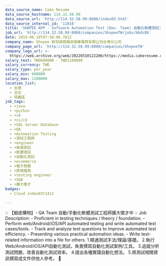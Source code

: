 ```yaml
---
data_source_name: Cake Resume
data_source_hostname: 114.32.58.99
data_source_url: 'http://114.32.58.99:8088/index03.html'
data_source_internal_id: '11018'
title: 'SHOPEE APP - Software Automation Test (Dev. Team) 自動化軟體測試工程師 #擴大徵才'
job_url: 'http://114.32.58.99:8088/companies/ShopeeTW/jobs/b6dc8b'
date: 2019-06-10T07:58:06.781Z
company_name: Shopee 新加坡商蝦皮娛樂電商有限公司台灣分公司
company_page_url: 'http://114.32.58.99:8088/companies/ShopeeTW'
company_logo_url: >-
  https://web.archive.org/web/20220310122200/https://media.cakeresume.com/image/upload/s--HPkXNLP---/c_pad,fl_png8,h_200,w_200/v1560152414/i8d1cqdzwxq2jtvovavr.png
salary_text: TWD600000 - TWD1100000
salary_currency: TWD
salary_type: per_year
salary_min: 600000
salary_max: 1100000
location_list:
  - 台灣
  - 台北
  - 信義區
job_tags:
  - +java
  - +python
  - +c#
  - +ci/cd
  - +SQL Server Database
  - +QA
  - +Automation Testing
  - +測試工程師
  - +engineer
  - +後端測試
  - +軟體測試
  - +自動化測試
  - +ecommerce
  - +電子商務
  - +跨境電商
  - +testing engineer
  - +SQA
  - +擴大徵才
badges:
  - Cloud index03t1412

---
```


💡 【蝦皮購物】- QA Team 自動/手動化軟體測試工程師擴大徵才中 💡 Job Description: - Proficient in testing techniques / theory / foundation. - Perform web/Android/iOS/API automated testing and write automated test cases/tools. - Track and analyze test questions to improve automated test efficiency. - Presenting various practical automation ideas. - Write test-related information into a file for others. 1.精通測試手法/理論/基礎。 2.執行Web/Android/iOS/API自動化測試，負責撰寫自動化測試案例/工具。 3.追蹤分析測試問題，改善自動化測試效率。 4.提出各種實踐自動化想法。 5.將測試相關資訊撰寫成文件供他人參考。 📣 